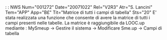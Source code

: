  :  : NWS Num="001272" Date="20071022" Rel="V2R3" Atr="S. Lancini" Tem="APP" App="B£" Tit="Matrice di tutti i campi di tabella" Sts="20"
E' stata realizzata una funzione che consente di avere la matrice di tutti i campi presenti nelle tabelle.
La matrice è raggiungibile da LOOC.up mediante : 
MySmeup -> Gestire il sistema -> Modificare Sme.up -> Campi di tabella
